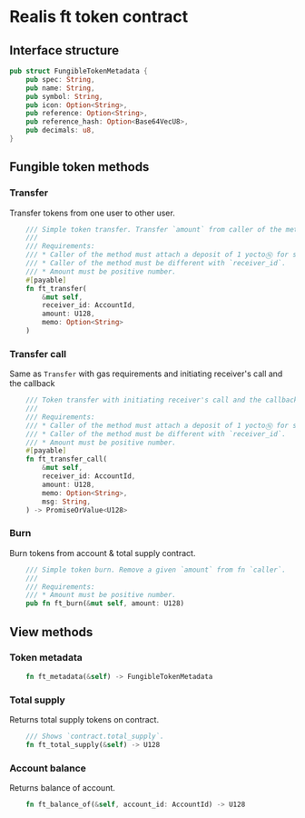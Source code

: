 # Realis ft token contract

## Interface structure

```rust
pub struct FungibleTokenMetadata {
    pub spec: String,
    pub name: String,
    pub symbol: String,
    pub icon: Option<String>,
    pub reference: Option<String>,
    pub reference_hash: Option<Base64VecU8>,
    pub decimals: u8,
}
```

## Fungible token methods

### Transfer
Transfer tokens from one user to other user. 

```rust
    /// Simple token transfer. Transfer `amount` from caller of the method to `receiver_id`.
    ///
    /// Requirements: 
    /// * Caller of the method must attach a deposit of 1 yoctoⓃ for security purposes.
    /// * Caller of the method must be different with `receiver_id`.
    /// * Amount must be positive number.
    #[payable]
    fn ft_transfer(
        &mut self,
        receiver_id: AccountId, 
        amount: U128, 
        memo: Option<String>
    )
```

### Transfer call

Same as `Transfer` with gas requirements and initiating receiver's call and the callback

```rust
    /// Token transfer with initiating receiver's call and the callback. Transfer `amount` from caller of the method to `receiver_id` with prepaired gas limitation.
    ///
    /// Requirements:
    /// * Caller of the method must attach a deposit of 1 yoctoⓃ for security purposes.
    /// * Caller of the method must be different with `receiver_id`.
    /// * Amount must be positive number.
    #[payable]
    fn ft_transfer_call(
        &mut self,
        receiver_id: AccountId,
        amount: U128,
        memo: Option<String>,
        msg: String,
    ) -> PromiseOrValue<U128>
```

### Burn

Burn tokens from account & total supply contract.

```rust
    /// Simple token burn. Remove a given `amount` from fn `caller`.
    ///
    /// Requirements: 
    /// * Amount must be positive number.
    pub fn ft_burn(&mut self, amount: U128)
```

## View methods

### Token metadata

```rust
    fn ft_metadata(&self) -> FungibleTokenMetadata
```

### Total supply

Returns total supply tokens on contract.

```rust
    /// Shows `contract.total_supply`. 
    fn ft_total_supply(&self) -> U128
```

### Account balance

Returns balance of account.

```rust
    fn ft_balance_of(&self, account_id: AccountId) -> U128
```
